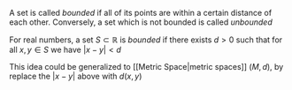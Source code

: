 A set is called *bounded* if all of its points are within a certain distance of each other. Conversely, a set which is not bounded is called *unbounded*

For real numbers, a set $S \subset \mathbb{R}$ is *bounded* if there exists $d > 0$ such that for all $x,y\in S$ we have $\left|x - y\right| < d$

This idea could be generalized to [[Metric Space|metric spaces]] $(M,d)$, by replace the $\left|x - y\right|$ above with $d(x,y)$

